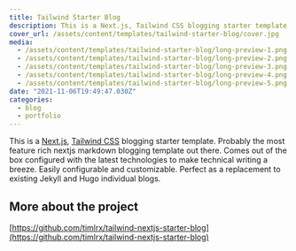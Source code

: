 ```yaml
---
title: Tailwind Starter Blog
description: This is a Next.js, Tailwind CSS blogging starter template. Easily configurable and customizable. Perfect as a replacement to existing Jekyll and Hugo individual blogs.
cover_url: /assets/content/templates/tailwind-starter-blog/cover.jpg
media:
  - /assets/content/templates/tailwind-starter-blog/long-preview-1.png
  - /assets/content/templates/tailwind-starter-blog/long-preview-2.png
  - /assets/content/templates/tailwind-starter-blog/long-preview-3.png
  - /assets/content/templates/tailwind-starter-blog/long-preview-4.png
  - /assets/content/templates/tailwind-starter-blog/long-preview-5.png
date: "2021-11-06T19:49:47.030Z"
categories:
  - blog
  - portfolio
---
```


This is a [Next.js](https://nextjs.org/), [Tailwind CSS](https://tailwindcss.com/) blogging starter template. Probably the most feature rich nextjs markdown blogging template out there. Comes out of the box configured with the latest technologies to make technical writing a breeze. Easily configurable and customizable. Perfect as a replacement to existing Jekyll and Hugo individual blogs.

## More about the project

[https://github.com/timlrx/tailwind-nextjs-starter-blog](https://github.com/timlrx/tailwind-nextjs-starter-blog)
